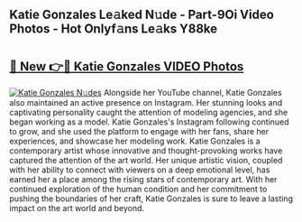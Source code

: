 ## Katie Gonzales Le𝚊ked N𝚞de - Part-9Oi Video Photos - Hot Onlyf𝚊ns Le𝚊ks Y88ke

# <h2><a href="http://ab55732.deff.icu/?id=Katie+Gonzales">🔗 New 👉🔴 Katie Gonzales VIDEO Photos</a></h2>

[![Katie Gonzales N𝚞des](https://i.imgur.com/rIISA9y.gif)](http://ab55732.deff.icu/?id=Katie+Gonzales)
Alongside her YouTube channel, Katie Gonzales also maintained an active presence on Instagram. Her stunning looks and captivating personality caught the attention of modeling agencies, and she began working as a model. Katie Gonzales's Instagram following continued to grow, and she used the platform to engage with her fans, share her experiences, and showcase her modeling work. Katie Gonzales is a contemporary artist whose innovative and thought-provoking works have captured the attention of the art world. Her unique artistic vision, coupled with her ability to connect with viewers on a deep emotional level, has earned her a place among the rising stars of contemporary art. With her continued exploration of the human condition and her commitment to pushing the boundaries of her craft, Katie Gonzales is sure to leave a lasting impact on the art world and beyond.
